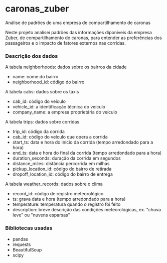 # caronas_zuber
Análise de padrões de uma empresa de compartilhamento de caronas

Neste projeto analisei padrões das informações diponíveis da empresa Zuber, de compartilhamento de caronas, para entender as preferências dos passageiros e o impacto de fatores externos nas corridas.

### Descrição dos dados

A tabela neighborhoods: dados sobre os bairros da cidade
- name: nome do bairro
- neighborhood_id: código do bairro

A tabela cabs: dados sobre os táxis
- cab_id: código do veículo
- vehicle_id: a identificação técnica do veículo
- company_name: a empresa proprietária do veículo

A tabela trips: dados sobre corridas
- trip_id: código da corrida
- cab_id: código do veículo que opera a corrida
- start_ts: data e hora do início da corrida (tempo arredondado para a hora)
- end_ts: data e hora do final da corrida (tempo arredondado para a hora)
- duration_seconds: duração da corrida em segundos
- distance_miles: distância percorrida em milhas
- pickup_location_id: código do bairro de retirada
- dropoff_location_id: código do bairro de entrega

A tabela weather_records: dados sobre o clima
- record_id: código de registro meteorológico
- ts: grava data e hora (tempo arredondado para a hora)
- temperature: temperatura quando o registro foi feito
- description: breve descrição das condições meteorológicas, ex. "chuva leve" ou "nuvens esparsas"

### Bibliotecas usadas
- pandas
- requests
- BeautifulSoup
- scipy

